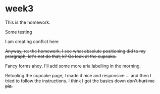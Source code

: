 # week3

This is the homework.

Some testing

I am creating conflict here

~~Anyway, re: the homework, I see what absolute positioning did to my prargraph, let's not do that, k?  Go look at the cupcake.~~

Fancy forms ahoy.  I'll add some more aria labelling in the morning.

Retooling the cupcake page, I made it nice and responsive ... and then I tried to follow the instructions.  I think I got the basics down ~~don't hurt me plz.~~